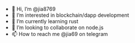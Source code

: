 - 👋 Hi, I’m @jia8769
- 👀 I’m interested in blockchain/dapp development 
- 🌱 I’m currently learning rust
- 💞️ I’m looking to collaborate on node.js
- 📫 How to reach me @jia69 on telegram 

<!---
jia8769/jia8769 is a ✨ special ✨ repository because its `README.md` (this file) appears on your GitHub profile.
You can click the Preview link to take a look at your changes.
--->
